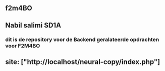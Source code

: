 ## f2m4BO

## Nabil salimi SD1A

### dit is de repository voor de Backend geralateerde opdrachten voor F2M4BO

## site: ["http://localhost/neural-copy/index.php"]




